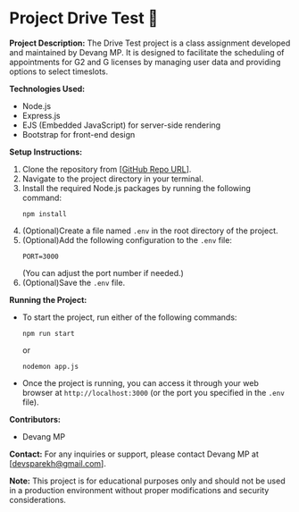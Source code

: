 <h1>Project Drive Test 🍁</h1>

**Project Description:**
The Drive Test project is a class assignment developed and maintained by Devang MP. It is designed to facilitate the scheduling of appointments for G2 and G licenses by managing user data and providing options to select timeslots.

**Technologies Used:**
- Node.js
- Express.js
- EJS (Embedded JavaScript) for server-side rendering
- Bootstrap for front-end design

**Setup Instructions:**
1. Clone the repository from [[GitHub Repo URL](https://github.com/BravesDevs/blogit-be)].
2. Navigate to the project directory in your terminal.
3. Install the required Node.js packages by running the following command:
   ```
   npm install
   ```
4. (Optional)Create a file named `.env` in the root directory of the project.
5. (Optional)Add the following configuration to the `.env` file:
   ```
   PORT=3000
   ```
   (You can adjust the port number if needed.)
6. (Optional)Save the `.env` file.

**Running the Project:**
- To start the project, run either of the following commands:
  ```
  npm run start
  ```
  or
  ```
  nodemon app.js
  ```
- Once the project is running, you can access it through your web browser at `http://localhost:3000` (or the port you specified in the `.env` file).

**Contributors:**
- Devang MP

**Contact:**
For any inquiries or support, please contact Devang MP at [devsparekh@gmail.com].

**Note:**
This project is for educational purposes only and should not be used in a production environment without proper modifications and security considerations.
